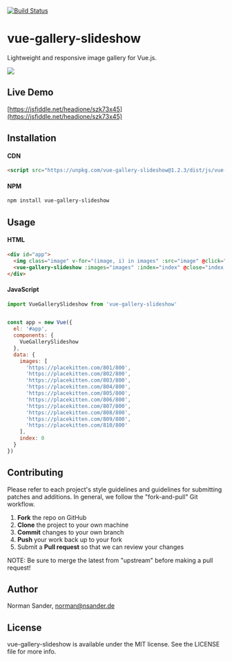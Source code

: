 [![Build Status](https://travis-ci.org/KitchenStories/vue-gallery-slideshow.svg?branch=master)](https://travis-ci.org/KitchenStories/vue-gallery-slideshow)

# vue-gallery-slideshow

Lightweight and responsive image gallery for Vue.js.

![](https://github.com/KitchenStories/vue-gallery-slideshow/blob/master/images/demo.gif)

## Live Demo
[https://jsfiddle.net/headione/szk73x45](https://jsfiddle.net/headione/szk73x45)

## Installation

#### CDN

```html
<script src="https://unpkg.com/vue-gallery-slideshow@1.2.3/dist/js/vue-gallery-slideshow.min.js"></script>
```

#### NPM

```bash
npm install vue-gallery-slideshow
```

## Usage

#### HTML

```html
<div id="app">
  <img class="image" v-for="(image, i) in images" :src="image" @click="index = i">
  <vue-gallery-slideshow :images="images" :index="index" @close="index = null"></vue-gallery-slideshow>
</div>
```


#### JavaScript

```javascript
import VueGallerySlideshow from 'vue-gallery-slideshow'


const app = new Vue({
  el: '#app',
  components: {
    VueGallerySlideshow
  },
  data: {
    images: [
      'https://placekitten.com/801/800',
      'https://placekitten.com/802/800',
      'https://placekitten.com/803/800',
      'https://placekitten.com/804/800',
      'https://placekitten.com/805/800',
      'https://placekitten.com/806/800',
      'https://placekitten.com/807/800',
      'https://placekitten.com/808/800',
      'https://placekitten.com/809/800',
      'https://placekitten.com/810/800'
    ],
    index: 0
  }
})

```

## Contributing

Please refer to each project's style guidelines and guidelines for submitting patches and additions. In general, we follow the "fork-and-pull" Git workflow.

 1. **Fork** the repo on GitHub
 2. **Clone** the project to your own machine
 3. **Commit** changes to your own branch
 4. **Push** your work back up to your fork
 5. Submit a **Pull request** so that we can review your changes

NOTE: Be sure to merge the latest from "upstream" before making a pull request!

## Author

Norman Sander, norman@nsander.de

## License

vue-gallery-slideshow is available under the MIT license. See the LICENSE file for more info.
